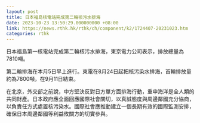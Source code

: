 ```yaml
---
layout: post
title: 日本福島核電站完成第二輪核污水排海
date: 2023-10-23 13:50:29.000000000 +08:00
link: https://news.rthk.hk/rthk/ch/component/k2/1724407-20231023.htm
categories: rthk
---
```


日本福島第一核電站完成第二輪核污水排海，東京電力公司表示，排放總量為7810噸。

第二輪排海在本月5日早上進行。東電在8月24日起把核污染水排海，首輪排放量約為7800噸，在9月11日結束。

在北京，外交部之前說，中方堅決反對日方單方面排海行動，重申海洋是全人類的共同財產。日本政府應全面回應國際社會關切，以真誠態度與周邊鄰國充分協商，以負責任方式處置核污染水。國際社會應推動建立一個長期有效的國際監測安排，確保日本周邊鄰國等利益攸關方的切實參與。

